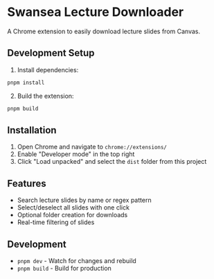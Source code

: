 # Swansea Lecture Downloader

A Chrome extension to easily download lecture slides from Canvas.

## Development Setup

1. Install dependencies:
```bash
pnpm install
```

2. Build the extension:
```bash
pnpm build
```

## Installation

1. Open Chrome and navigate to `chrome://extensions/`
2. Enable "Developer mode" in the top right
3. Click "Load unpacked" and select the `dist` folder from this project

## Features

- Search lecture slides by name or regex pattern
- Select/deselect all slides with one click
- Optional folder creation for downloads
- Real-time filtering of slides

## Development

- `pnpm dev` - Watch for changes and rebuild
- `pnpm build` - Build for production 